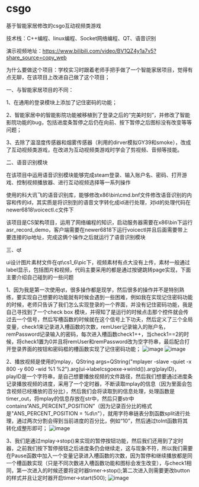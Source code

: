 # csgo
基于智能家居修改的csgo互动视频类游戏

技术栈：C++编程、linux编程、Socket网络编程、QT、语音识别

演示视频地址：https://www.bilibili.com/video/BV1QZ4y1a7v5?share_source=copy_web

为什么要做这个项目：学校实习时跟着老师手把手做了一个智能家居项目，觉得有点无聊，在该项目上改进自己做了这个项目；

一、与智能家居项目的不同：

1、在通用的登录模块上添加了记住密码的功能；

2、智能家居中的智能影院功能被移植到了登录之后的“完美时刻”，并修改了智能影院功能的bug，包括进度条暂停之后仍在向前、按下暂停之后图标没有改变等等问题；

3、去除了温湿度传感器和烟雾传感器（利用的dirver模拟GY39和smoke），改成了互动视频类游戏，在改进为互动视频类游戏时学会了剪视频、音频等技能。

二、语音识别模块

在该项目中运用语音识别模块能够完成steam登录、输入账户名、密码、打开游戏、控制视频播放器、进行互动视频选择等一系列操作

使用的科大讯飞的语音识别库，能够修改x86\bin\cmd.bnf文件修改语音识别的内容和传的id，其实质是将识别到的语音文字转化成id进行处理，对id的处理代码在newer6818\voicectl.c文件下

该项目是CS架构项目，运用了网络编程的知识，启动服务器需要在x86\bin下运行asr_record_demo，客户端需要在newer6818下运行voicectl并且后面需要带上要连接的ip地址，完成这俩个操作之后就运行了语音识别模块

三、qt

ui设计图片素材文件在qt\cs1_6\pic下，视频素材有点大没有上传，素材一般通过label显示，包括图片和视频，代码主要采用的都是通过按键跳转page实现，下面主要介绍自己碰到的一些问题

1、因为我是第一次使用qt，很多操作都是现学，然后很多的操作并不是特别熟练，要实现自己想要的功能就有时候会遇到一些困难，例如我在实现记住密码功能的时候，老师只告诉了我们怎么实现登录的一个界面，并没有记住密码功能，我是自己寻找到了一个check box 模块，并得知了是运行的时候点击那个控件就会传过去一个信号，然后写槽函数的时候就在这个信号上下功夫，然后定义了三个全局变量，check1来记录进入槽函数的次数，remUser记录输入的账户名，remPassword记录输入的密码，每次进入槽函数check1++，当check1==2的时候，将check1置为0并且将remUser和remPassword改为空字符串，最后配合打开登录界面的按钮和密码框的槽函数实现了记住密码功能；
![image](https://user-images.githubusercontent.com/99958269/178135484-bd46775e-287a-481b-99d8-cf9e2b9110f9.png)
![image](https://user-images.githubusercontent.com/99958269/178135493-d230ede6-3ee3-4226-86b4-2cf3f2a6a968.png)




2、播放视频是使用的mplay，QString args=QString("mplayer -slave -quiet -x 800 -y 600 -wid %1 %2").arg(ui->labelcsgoexe->winId()).arg(playID)，playID是一个字符串，是自己想要播放视频的文件路径，然后我们想要通过进度条记录播放视频的进度，采用了一个定时器，不断读取mplay的信息（因为里面会包含视频已经播放的百分比），然后我们会将读取到的信息处理，处理函数是timer_out，将mplay的信息存放在str中，然后只要str中contains“ANS_PERCENT_POSITION”（因为记录百分比的格式是"ANS_PERCENT_POSITION = %d\n"），就用字符串链表分割函数split进行处理，通过两次分割会得到当前进度的百分比，例如“10”，然后通过toInt函数将其转化成整形即可；
![image](https://user-images.githubusercontent.com/99958269/177993161-babab6a9-20df-430c-923e-8c38cad55f43.png)


3、我们是通过mplay->stop()来实现的暂停按钮功能，然后我们还用到了定时器，之前我们按下暂停按钮之后进度条仍会继续走，这与现象不符，所以我们需要在Pause函数中加入一个变量记录进入槽函数的次数，因为暂停和继续播放都是同一个槽函数实现（只是不同次数进入槽函数功能和图标会发生改变），与check1相同，第一次进入的时候还要将定时器timer->stop();第二次进入则需要更改button的样式并且让定时器开启timer->start(500);
![image](https://user-images.githubusercontent.com/99958269/177993100-43f6d564-5d28-4489-9897-1d49019b05dd.png)

